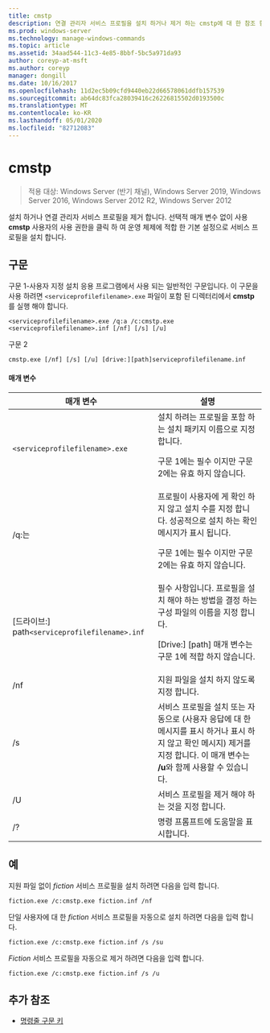 ```yaml
---
title: cmstp
description: 연결 관리자 서비스 프로필을 설치 하거나 제거 하는 cmstp에 대 한 참조 항목입니다.
ms.prod: windows-server
ms.technology: manage-windows-commands
ms.topic: article
ms.assetid: 34aad544-11c3-4e85-8bbf-5bc5a971da93
author: coreyp-at-msft
ms.author: coreyp
manager: dongill
ms.date: 10/16/2017
ms.openlocfilehash: 11d2ec5b09cfd9440eb22d66578061ddfb157539
ms.sourcegitcommit: ab64dc83fca28039416c26226815502d0193500c
ms.translationtype: MT
ms.contentlocale: ko-KR
ms.lasthandoff: 05/01/2020
ms.locfileid: "82712083"
---
```

# <a name="cmstp"></a>cmstp

> 적용 대상: Windows Server (반기 채널), Windows Server 2019, Windows Server 2016, Windows Server 2012 R2, Windows Server 2012

설치 하거나 연결 관리자 서비스 프로필을 제거 합니다. 선택적 매개 변수 없이 사용 **cmstp** 사용자의 사용 권한을 클릭 하 여 운영 체제에 적합 한 기본 설정으로 서비스 프로필을 설치 합니다.

## <a name="syntax"></a>구문

구문 1-사용자 지정 설치 응용 프로그램에서 사용 되는 일반적인 구문입니다. 이 구문을 사용 하려면 `<serviceprofilefilename>.exe` 파일이 포함 된 디렉터리에서 **cmstp** 를 실행 해야 합니다.

```
<serviceprofilefilename>.exe /q:a /c:cmstp.exe <serviceprofilefilename>.inf [/nf] [/s] [/u]
```

구문 2
```
cmstp.exe [/nf] [/s] [/u] [drive:][path]serviceprofilefilename.inf
```

#### <a name="parameters"></a>매개 변수
| 매개 변수 | 설명 |
| --------- | ----------- |
| `<serviceprofilefilename>.exe` | 설치 하려는 프로필을 포함 하는 설치 패키지 이름으로 지정 합니다.<p>구문 1에는 필수 이지만 구문 2에는 유효 하지 않습니다. |
| /q:는 | 프로필이 사용자에 게 확인 하지 않고 설치 수를 지정 합니다. 성공적으로 설치 하는 확인 메시지가 표시 됩니다.<p>구문 1에는 필수 이지만 구문 2에는 유효 하지 않습니다. |
| [드라이브:] path`<serviceprofilefilename>.inf` | 필수 사항입니다. 프로필을 설치 해야 하는 방법을 결정 하는 구성 파일의 이름을 지정 합니다.<p>[Drive:] [path] 매개 변수는 구문 1에 적합 하지 않습니다. |
| /nf | 지원 파일을 설치 하지 않도록 지정 합니다. |
| /s | 서비스 프로필을 설치 또는 자동으로 (사용자 응답에 대 한 메시지를 표시 하거나 표시 하지 않고 확인 메시지) 제거를 지정 합니다. 이 매개 변수는 **/u**와 함께 사용할 수 있습니다.|
| /U | 서비스 프로필을 제거 해야 하는 것을 지정 합니다. |
| /? | 명령 프롬프트에 도움말을 표시합니다. |

## <a name="examples"></a>예

지원 파일 없이 *fiction* 서비스 프로필을 설치 하려면 다음을 입력 합니다.

```
fiction.exe /c:cmstp.exe fiction.inf /nf
```

단일 사용자에 대 한 *fiction* 서비스 프로필을 자동으로 설치 하려면 다음을 입력 합니다.

```
fiction.exe /c:cmstp.exe fiction.inf /s /su
```

*Fiction* 서비스 프로필을 자동으로 제거 하려면 다음을 입력 합니다.

```
fiction.exe /c:cmstp.exe fiction.inf /s /u
```

## <a name="additional-references"></a>추가 참조

- [명령줄 구문 키](command-line-syntax-key.md)
